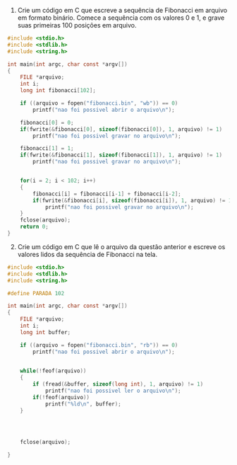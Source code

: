 1. Crie um código em C que escreve a sequência de Fibonacci em arquivo em formato binário. Comece a sequência com os valores 0 e 1, e grave suas primeiras 100 posições em arquivo.

```C
#include <stdio.h>
#include <stdlib.h>
#include <string.h>

int main(int argc, char const *argv[])
{
	FILE *arquivo;
	int i;
	long int fibonacci[102];

	if ((arquivo = fopen("fibonacci.bin", "wb")) == 0)
		printf("nao foi possivel abrir o arquivo\n");

	fibonacci[0] = 0;
	if(fwrite(&fibonacci[0], sizeof(fibonacci[0]), 1, arquivo) != 1)
		printf("nao foi possivel gravar no arquivo\n");

	fibonacci[1] = 1;
	if(fwrite(&fibonacci[1], sizeof(fibonacci[1]), 1, arquivo) != 1)
		printf("nao foi possivel gravar no arquivo\n");


	for(i = 2; i < 102; i++)
	{
		fibonacci[i] = fibonacci[i-1] + fibonacci[i-2];
		if(fwrite(&fibonacci[i], sizeof(fibonacci[i]), 1, arquivo) != 1)
			printf("nao foi possivel gravar no arquivo\n");
	}	
	fclose(arquivo);
	return 0;
}
```

2. Crie um código em C que lê o arquivo da questão anterior e escreve os valores lidos da sequência de Fibonacci na tela.

```C
#include <stdio.h>
#include <stdlib.h>
#include <string.h>

#define PARADA 102

int main(int argc, char const *argv[])
{
	FILE *arquivo;
	int i;	
	long int buffer;

	if ((arquivo = fopen("fibonacci.bin", "rb")) == 0)
		printf("nao foi possivel abrir o arquivo\n");

	
	while(!feof(arquivo))
	{
		if (fread(&buffer, sizeof(long int), 1, arquivo) != 1)
			printf("nao foi possivel ler o arquivo\n");
		if(!feof(arquivo))
			printf("%ld\n", buffer);
	}




	fclose(arquivo);
	
}
```
